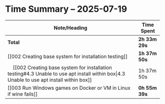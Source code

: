 # Time Summary – 2025-07-19

| Note/Heading | Time Spent |
|--------------|------------|
| **Total** | **2h 33m 29s** |
| [[002 Creating base system for installation testing]] | **1h 37m 50s** |
| &nbsp;&nbsp;&nbsp;&nbsp;[[002 Creating base system for installation testing#4.3 Unable to use apt install within box\|4.3 Unable to use apt install within box]] | 1h 37m 50s |
| [[003 Run Windows games on Docker or VM in Linux if wine fails]] | **0h 55m 39s** |

